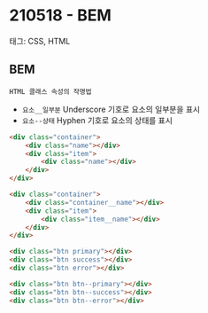 # 210518 - BEM

태그: CSS, HTML

## BEM

`HTML 클래스 속성의 작명법`

- `요소__일부분` Underscore 기호로 요소의 일부분을 표시
- `요소--상태` Hyphen 기호로 요소의 상태를 표시

```html
<div class="container">
	<div class="name"></div>
	<div class="item">
		<div class="name"></div>
	</div>
</div>
```

```html
<div class="container">
	<div class="container__name"></div>
	<div class="item">
		<div class="item__name"></div>
	</div>
</div>
```

```html
<div class="btn primary"></div>
<div class="btn success"></div>
<div class="btn error"></div>
```

```html
<div class="btn btn--primary"></div>
<div class="btn btn--success"></div>
<div class="btn btn--error"></div>
```